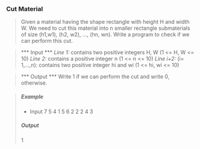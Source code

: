 ### Cut Material 
> Given a material having the shape rectangle with height H and width W.
> We need to cut this material into n smaller rectangle submaterials of size (h1,w1), (h2, w2), ..., (hn, wn).
> Write a program to check if we can perform this cut.

> *** Input ***
> *Line 1:* contains two positive integers H, W (1 <= H, W <= 10)
> *Line 2:* contains a positive integer n (1 <= n <= 10)
> *Line i+2:* (i= 1,...,n): contains two positive integer hi and wi (1 <= hi, wi <= 10)

> *** Output ***
> Write 1 if we can perform the cut and write 0, otherwise.

> ##### Example 
> - Input
> 7 5
> 4
> 1 5
> 6 2
> 2 2
> 4 3
> ##### Output
> 1